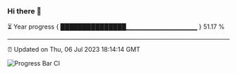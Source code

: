 ### Hi there 👋

⏳ Year progress { ███████████████▁▁▁▁▁▁▁▁▁▁▁▁▁▁▁ } 51.17 %

---

⏰ Updated on Thu, 06 Jul 2023 18:14:14 GMT

![Progress Bar CI](https://github.com/liununu/liununu/workflows/Progress%20Bar%20CI/badge.svg)
